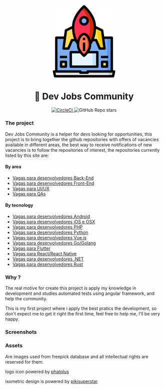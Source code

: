 
<p align="center">
 <img width="200px"  src="./src/assets/logo.svg" />
</p>

<h1 align="center">
  🚀 Dev Jobs Community
</h1>
<p align="center">
 <a href="(https://circleci.com/gh/leandrofreires/dev-jobs-community">
    <img alt="CircleCI"   src="https://circleci.com/gh/leandrofreires/dev-jobs-community.svg?style=svg" />
  </a>
  <img alt="GitHub Repo stars" src="https://img.shields.io/github/stars/leandrofreires/dev-jobs-community?style=flat-square">
</p>

<h3>The project</h3>
<p>
  Dev Jobs Community is a helper for devs looking for opportunities, this project is to bring together the github repositories with offers of vacancies available in different    areas, the best way to receive notifications of new vacancies is to follow the repositories of interest, the repositories currently listed by this site are:
  
</p>
<h4>By area</h4>
<ul>
  <li><a href="https://github.com/backend-br/vagas">Vagas para desenvolvedores Back-End</a></li>
  <li><a href="https://github.com/frontendbr/vagas">Vagas para desenvolvedores Front-End</a></li>
  <li><a href="https://github.com/uxbrasil/vagas">Vagas para UI/UX</a></li>
  <li><a href="https://github.com/qa-brasil/vagas">Vagas para QAs</a></li>
</ul>


<h4>By tecnology</h4>
<ul>
  <li><a href="https://github.com/androiddevbr/vagas">Vagas para desenvolvedores Android</a></li>
  <li><a href="https://github.com/CocoaHeadsBrasil/vagas">Vagas para desenvolvedores iOS e OSX</a></li>
  <li><a href="https://github.com/phpdevbr/vagas">Vagas para desenvolvedores PHP</a></li>
  <li><a href="https://pyjobs.com.br">Vagas para desenvolvedores Python</a></li>
  <li><a href="https://github.com/vuejs-br/vagas">Vagas para desenvolvedores Vue.js</a></li>
  <li><a href="https://github.com/Gommunity/vagas">Vagas para desenvolvedores Go/Golang</a></li>
  <li><a href="https://github.com/flutter-brazil/vagas">Vagas para Flutter</a></li>
  <li><a href="https://github.com/react-brasil/vagas">Vagas para React/React Native</a></li>
  <li><a href="https://github.com/dotnetdevbr/vagas">Vagas para desenvolvedores .NET</a></li>
  <li><a href="https://github.com/rustdevbr/vagas">Vagas para desenvolvedores Rust</a></li>
</ul>

<h3>Why ?</h3>
<p>
  The real motive for create this project is apply my knowledge in development and studies automated tests using angular framework, and help the community.
</p>
<p>
  This is my first project where i apply the best pratics the development, so don't expect me to get it right the first time, feel free to help me, I'll be very happy.
</p>

<h3>Screenshots</h3>


<h3>Assets</h3>
<p>Are images used from freepick database and all intellectual rights are reserved for them.</p>
<p>logo icon powered by <a href="https://www.flaticon.com/br/autores/phatplus">phatplus</a></p>
<p>isometric design is powered by <a href="https://br.freepik.com/pikisuperstar">pikisuperstar</a></p>

